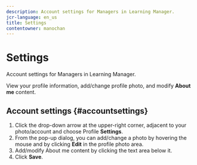 ```yaml
---
description: Account settings for Managers in Learning Manager.
jcr-language: en_us
title: Settings
contentowner: manochan
---
```



# Settings

Account settings for Managers in Learning Manager.

View your profile information, add/change profile photo, and modify **About me** content.

## Account settings {#accountsettings}

1. Click the drop-down arrow at the upper-right corner, adjacent to your photo/account and choose Profile **Settings**.
1. From the pop-up dialog, you can add/change a photo by hovering the mouse and by clicking **Edit** in the profile photo area.
1. Add/modify About me content by clicking the text area below it.
1. Click **Save**.


